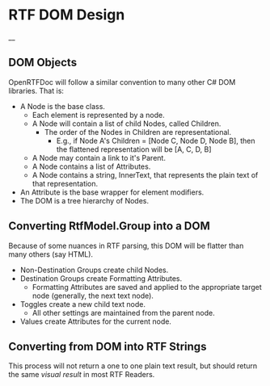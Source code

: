 # RTF DOM Design
__
## DOM Objects
OpenRTFDoc will follow a similar convention to many other C# DOM libraries.
That is:
* A Node is the base class.
    * Each element is represented by a node.
    * A Node will contain a list of child Nodes, called Children.
        * The order of the Nodes in Children are representational.
            * E.g., if Node A's Children = [Node C, Node D, Node B], then the flattened representation will be [A, C, D, B]
    * A Node may contain a link to it's Parent.
    * A Node contains a list of Attributes.
    * A Node contains a string, InnerText, that represents the plain text of that representation.
* An Attribute is the base wrapper for element modifiers.
* The DOM is a tree hierarchy of Nodes.

## Converting RtfModel.Group into a DOM
Because of some nuances in RTF parsing, this DOM will be flatter than many others (say HTML).
* Non-Destination Groups create child Nodes.
* Destination Groups create Formatting Attributes.
    * Formatting Attributes are saved and applied to the appropriate target node (generally, the next text node).
* Toggles create a new child text node.
    * All other settings are maintained from the parent node.
* Values create Attributes for the current node.


## Converting from DOM into RTF Strings
This process will not return a one to one plain text result, but should return the same _visual result_ in most RTF Readers.